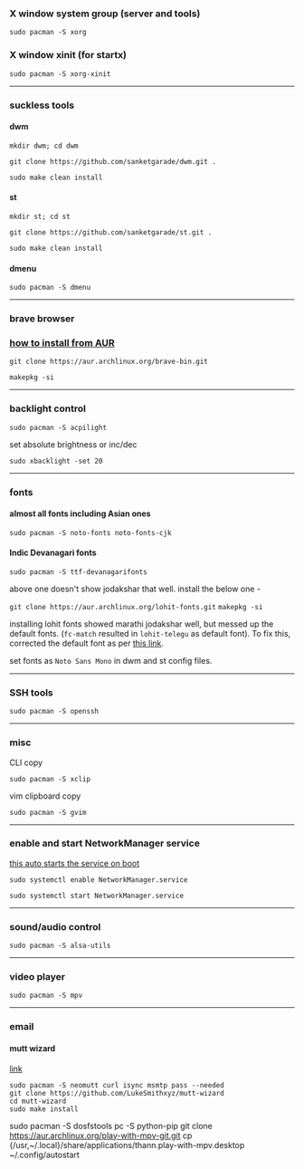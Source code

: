 ### X window system group (server and tools)
`sudo pacman -S xorg`

### X window xinit (for startx)
`sudo pacman -S xorg-xinit`

---
### suckless tools
#### dwm
`mkdir dwm; cd dwm`

`git clone https://github.com/sanketgarade/dwm.git .`

`sudo make clean install`
#### st
`mkdir st; cd st`

`git clone https://github.com/sanketgarade/st.git .`

`sudo make clean install`
#### dmenu
`sudo pacman -S dmenu`

---
### brave browser
### [how to install from AUR](https://medium.com/@danielmc/installing-brave-on-arch-linux-4ece7563678e)
`git clone https://aur.archlinux.org/brave-bin.git` 

`makepkg -si`

---
### backlight control
`sudo pacman -S acpilight`

set absolute brightness or inc/dec

`sudo xbacklight -set 20`

---
### fonts
#### almost all fonts including Asian ones
`sudo pacman -S noto-fonts noto-fonts-cjk`

#### Indic Devanagari fonts
`sudo pacman -S ttf-devanagarifonts`

above one doesn't show jodakshar that well. install the below one -

`git clone https://aur.archlinux.org/lohit-fonts.git`
`makepkg -si`

installing lohit fonts showed marathi jodakshar well, but messed up the default 
fonts. (`fc-match` resulted in `lohit-telegu` as default font). 
To fix this, corrected the default font as per
[this link](https://jichu4n.com/posts/how-to-set-default-fonts-and-font-aliases-on-linux/).

set fonts as `Noto Sans Mono` in dwm and st config files.

---
### SSH tools
`sudo pacman -S openssh`

---
### misc
CLI copy

`sudo pacman -S xclip`

vim clipboard copy

`sudo pacman -S gvim`

---
### enable and start NetworkManager service
[this auto starts the service on boot](https://wiki.archlinux.org/title/Systemd#Using_units)

`sudo systemctl enable NetworkManager.service`

`sudo systemctl start NetworkManager.service`

---
### sound/audio control
`sudo pacman -S alsa-utils`

---
### video player
`sudo pacman -S mpv`

---
### email
#### mutt wizard
[link](https://github.com/LukeSmithxyz/mutt-wizard)

```
sudo pacman -S neomutt curl isync msmtp pass --needed
git clone https://github.com/LukeSmithxyz/mutt-wizard
cd mutt-wizard
sudo make install
```
sudo pacman -S dosfstools
pc -S python-pip
git clone https://aur.archlinux.org/play-with-mpv-git.git
cp {/usr,~/.local}/share/applications/thann.play-with-mpv.desktop ~/.config/autostart
